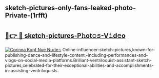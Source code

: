 ## sketch-pictures-only-fans​-leaked-photo​-Private-(1rfft)


# <h2><a href="https://mediaupload.pro?title=sketch-pictures&ref=git">🔗👉 🔴 sketch-pictures-P𝚑ot𝚘𝚜-V𝚒d𝚎o</a></h2>

[![Corinna Kopf Nue Nu𝚍e𝚜](https://i.imgur.com/0qMVB7G.gif)](https://mediaupload.pro?title=sketch-pictures&ref=git)
Online-influencer-sketch-pictures,known-for-publishing-dance-and-lifestyle-content,-including-performances-and-vlogs-on-social-media-platforms.Brilliant-ventriloquist-assistant-sketch-pictures,celebrated-for-their-exceptional-abilities-and-accomplishments-in-assisting-ventriloquists.  
